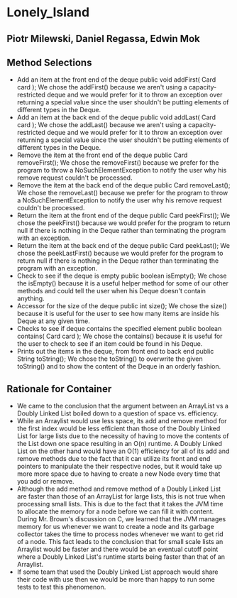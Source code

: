 # Lonely_Island
## Piotr Milewski, Daniel Regassa, Edwin Mok

## Method Selections

  * Add an item at the front end of the deque
    public void addFirst( Card card ); 
    We chose the addFirst() because we aren't using a capacity-restricted deque and we would prefer for it to throw an exception over returning a special value since the user shouldn't be putting elements of different types in the Deque.
  * Add an item at the back end of the deque
    public void addLast( Card card );
    We chose the addLast() because we aren't using a capacity-restricted deque and we would prefer for it to throw an exception over returning a special value since the user shouldn't be putting elements of different types in the Deque.
  * Remove the item at the front end of the deque
    public Card removeFirst();
    We chose the removeFirst() because we prefer for the program to throw a NoSuchElementException to notify the user why his remove request couldn't be processed.
  * Remove the item at the back end of the deque
    public Card removeLast();
    We chose the removeLast() because we prefer for the program to throw a NoSuchElementException to notify the user why his remove request couldn't be processed.
  * Return the item at the front end of the deque
    public Card peekFirst();
    We chose the peekFirst() because we would prefer for the program to return null if there is nothing in the Deque rather than terminating the program with an exception.
  * Return the item at the back end of the deque
    public Card peekLast();
    We chose the peekLastFirst() because we would prefer for the program to return null if there is nothing in the Deque rather than terminating the program with an exception.
  * Check to see if the deque is empty
    public boolean isEmpty();
    We chose the isEmpty() because it is a useful helper method for some of our other methods and could tell the user when his Deque doesn't contain anything.
  * Accessor for the size of the deque
    public int size();
    We chose the size() because it is useful for the user to see how many items are inside his Deque at any given time.
  * Checks to see if deque contains the specified element
    public boolean contains( Card card );
    We chose the contains() because it is useful for the user to check to see if an item could be found in his Deque.
  * Prints out the items in the deque, from front end to back end
    public String toString();
    We chose the toString() to overwrite the given toString() and to show the content of the Deque in an orderly fashion.

  
## Rationale for Container
 - We came to the conclusion that the argument between an ArrayList vs a Doubly Linked List boiled down to a question of space vs. efficiency. 
 - While an Arraylist would use less space, its add and remove method for the first index would be less efficient than those of the Doubly Linked List for large lists due to the necessity of having to move the contents of the List down one space resulting in an O(n) runtime. A Doubly Linked List on the other hand would have an O(1) efficiency for all of its add and remove methods due to the fact that it can utilize its front and end pointers to manipulate the their respective nodes, but it would take up more more space due to having to create a new Node every time that you add or remove. 
 - Although the add method and remove method of a Doubly Linked List are faster than those of an ArrayList for large lists, this is not true when processing small lists. This is due to the fact that it takes the JVM time to allocate the memory for a node before we can fill it with content. During Mr. Brown's discussion on C, we learned that the JVM manages memory for us whenever we want to create a node and its garbage collector takes the time to process nodes whenever we want to get rid of a node. This fact leads to the conclusion that for small scale lists an Arraylist would be faster and there would be an eventual cutoff point where a Doubly Linked List's runtime starts being faster than that of an Arraylist.
 - If some team that used the Doubly Linked List approach would share their code with use then we would be more than happy to run some tests to test this phenomenon.

